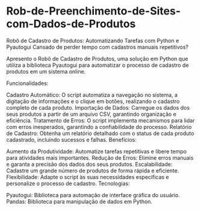 ﻿# Rob-de-Preenchimento-de-Sites-com-Dados-de-Produtos

Robô de Cadastro de Produtos: Automatizando Tarefas com Python e Pyautogui
Cansado de perder tempo com cadastros manuais repetitivos?

Apresento o Robô de Cadastro de Produtos, uma solução em Python que utiliza a biblioteca Pyautogui para automatizar o processo de cadastro de produtos em um sistema online. 

Funcionalidades:

Cadastro Automático: O script automatiza a navegação no sistema, a digitação de informações e o clique em botões, realizando o cadastro completo de cada produto.
Importação de Dados: Carregue os dados dos seus produtos a partir de um arquivo CSV, garantindo organização e eficiência.
Tratamento de Erros: O script implementa mecanismos para lidar com erros inesperados, garantindo a confiabilidade do processo.
Relatório de Cadastro: Obtenha um relatório detalhado com o status de cada produto cadastrado, incluindo sucessos e falhas.
Benefícios:

Aumento da Produtividade: Automatize tarefas repetitivas e libere tempo para atividades mais importantes.
Redução de Erros: Elimine erros manuais e garanta a precisão dos dados dos seus produtos.
Escalabilidade: Cadastre um grande número de produtos de forma rápida e eficiente.
Flexibilidade: Adapte o script às suas necessidades específicas e personalize o processo de cadastro.
Tecnologias:

Pyautogui: Biblioteca para automação de interface gráfica do usuário.
Pandas: Biblioteca para manipulação de dados em Python.

